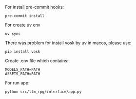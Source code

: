 For install pre-commit hooks:
```
pre-commit install
```


For create uv env
```
uv sync
```

There was problem for install vosk by uv in macos, please use:

```
pip install vosk
```

Create .env file which contains:

```
MODELS_PATH=PATH
ASSETS_PATH=PATH
```

For run app:
```
python src/llm_rpg/interface/app.py
```